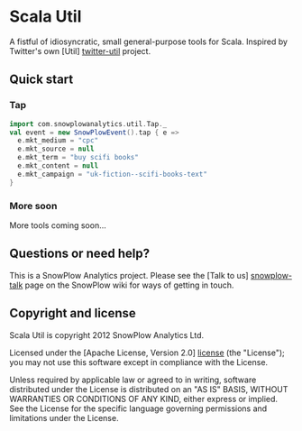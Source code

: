 # Scala Util

A fistful of idiosyncratic, small general-purpose tools for Scala. Inspired by Twitter's own [Util] [twitter-util] project.

## Quick start

### Tap

```scala
import com.snowplowanalytics.util.Tap._
val event = new SnowPlowEvent().tap { e =>
  e.mkt_medium = "cpc"
  e.mkt_source = null
  e.mkt_term = "buy scifi books"
  e.mkt_content = null
  e.mkt_campaign = "uk-fiction--scifi-books-text"
}
```

### More soon

More tools coming soon...

## Questions or need help?

This is a SnowPlow Analytics project. Please see the [Talk to us]
[snowplow-talk] page on the SnowPlow wiki for ways of getting in
touch.

## Copyright and license

Scala Util is copyright 2012 SnowPlow Analytics Ltd.

Licensed under the [Apache License, Version 2.0] [license] (the "License");
you may not use this software except in compliance with the License.

Unless required by applicable law or agreed to in writing, software
distributed under the License is distributed on an "AS IS" BASIS,
WITHOUT WARRANTIES OR CONDITIONS OF ANY KIND, either express or implied.
See the License for the specific language governing permissions and
limitations under the License.

[twitter-util]: https://github.com/twitter/util
[issues]: https://github.com/snowplow/scala-util/issues
[license]: http://www.apache.org/licenses/LICENSE-2.0
[snowplow-talk]: https://github.com/snowplow/snowplow/wiki/Talk-to-us
